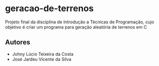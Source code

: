 # geracao-de-terrenos
Projeto final da disciplina de Introdução a Técnicas de Programação, cujo objetivo é criar um programa para geração aleatória de terrenos em C

## Autores
 - Johny Lúcio Teixeira da Costa
 - José Jardeu Vicente da Silva
